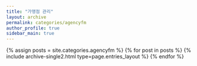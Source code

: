 ```yaml
---
title: "가맹점 관리"
layout: archive
permalink: categories/agencyfm
author_profile: true
sidebar_main: true
---
```



{% assign posts = site.categories.agencyfm %}
{% for post in posts %} {% include archive-single2.html type=page.entries_layout %} {% endfor %}